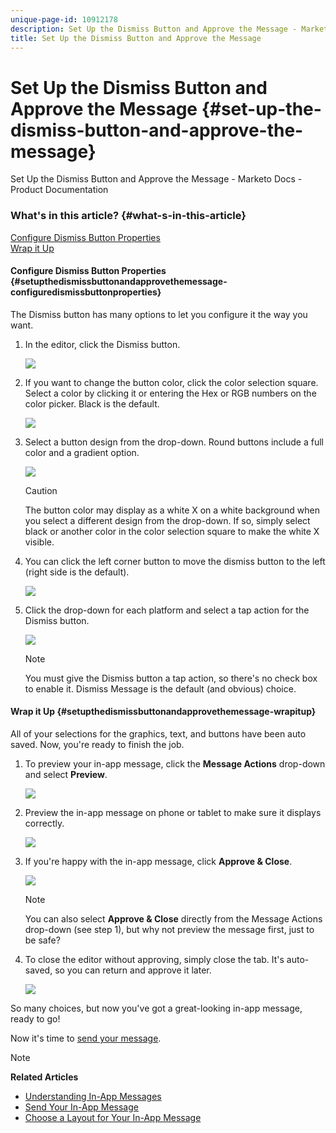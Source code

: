 ```yaml
---
unique-page-id: 10912178
description: Set Up the Dismiss Button and Approve the Message - Marketo Docs - Product Documentation
title: Set Up the Dismiss Button and Approve the Message
---
```


# Set Up the Dismiss Button and Approve the Message {#set-up-the-dismiss-button-and-approve-the-message}

Set Up the Dismiss Button and Approve the Message - Marketo Docs - Product Documentation

### What's in this article? {#what-s-in-this-article}

[Configure Dismiss Button Properties](#setupthedismissbuttonandapprovethemessage-configuredismissbuttonproperties)  
[Wrap it Up](#setupthedismissbuttonandapprovethemessage-wrapitup)

#### Configure Dismiss Button Properties  {#setupthedismissbuttonandapprovethemessage-configuredismissbuttonproperties}

The Dismiss button has many options to let you configure it the way you want.

1. In the editor, click the Dismiss button.

   ![](assets/image2016-5-9-10-3a23-3a37.png)

1. If you want to change the button color, click the color selection square. Select a color by clicking it or entering the Hex or RGB numbers on the color picker. Black is the default.

   ![](assets/image2016-5-9-10-3a33-3a17.png)

1. Select a button design from the drop-down. Round buttons include a full color and a gradient option.

   ![](assets/image2016-5-9-10-3a35-3a46.png)

   >[!CAUTION]
   >
   >The button color may display as a white X on a white background when you select a different design from the drop-down. If so, simply select black or another color in the color selection square to make the white X visible.

1. You can click the left corner button to move the dismiss button to the left (right side is the default).

   ![](assets/image2016-5-9-10-3a39-3a5.png)

1. Click the drop-down for each platform and select a tap action for the Dismiss button.

   ![](assets/image2016-5-9-10-3a43-3a54.png)

   >[!NOTE]
   >
   >You must give the Dismiss button a tap action, so there's no check box to enable it. Dismiss Message is the default (and obvious) choice.

#### Wrap it Up {#setupthedismissbuttonandapprovethemessage-wrapitup}

All of your selections for the graphics, text, and buttons have been auto saved. Now, you're ready to finish the job.

1. To preview your in-app message, click the **Message Actions** drop-down and select **Preview**.

   ![](assets/image2016-5-9-10-3a58-3a38.png)

1. Preview the in-app message on phone or tablet to make sure it displays correctly.

   ![](assets/image2016-5-9-11-3a2-3a13.png)

1. If you're happy with the in-app message, click **Approve & Close**.

   ![](assets/image2016-5-9-11-3a8-3a52.png)

   >[!NOTE]
   >
   >You can also select **Approve & Close** directly from the Message Actions drop-down (see step 1), but why not preview the message first, just to be safe?

1. To close the editor without approving, simply close the tab. It's auto-saved, so you can return and approve it later.

   ![](assets/image2016-5-9-11-3a9-3a46.png)

So many choices, but now you've got a great-looking in-app message, ready to go!

Now it's time to [send your message](../../../../../welcome-to-marketo-docs/product-docs/mobile-marketing/in-app-messages/send-your-in-app-message.md).

>[!NOTE]
>
>**Related Articles**
>
>* [Understanding In-App Messages](../../../../../welcome-to-marketo-docs/product-docs/mobile-marketing/in-app-messages/understanding-in-app-messages.md)
>* [Send Your In-App Message](../../../../../welcome-to-marketo-docs/product-docs/mobile-marketing/in-app-messages/send-your-in-app-message.md)
>* [Choose a Layout for Your In-App Message](choose-a-layout-for-your-in-app-message.md)
>

